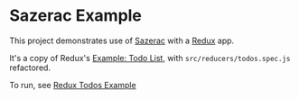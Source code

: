 # Sazerac Example

This project demonstrates use of [Sazerac](http://github.com/mikec/sazerac) with a [Redux](http://redux.js.org/) app.

It's a copy of Redux's [Example: Todo List](http://redux.js.org/docs/basics/ExampleTodoList.html), with `src/reducers/todos.spec.js` refactored.

To run, see [Redux Todos Example](https://github.com/reactjs/redux/tree/d91ed56a9b75a1ab58684db49cd36a7fc0afefea/examples/todos)

